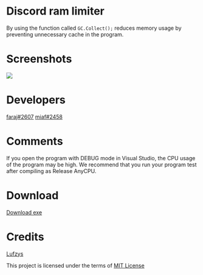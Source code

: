 # Discord ram limiter
By using the function called ```GC.Collect();``` reduces memory usage by preventing unnecessary cache in the program.

# Screenshots
<img style src="https://raw.githubusercontent.com/faraaj/discord-ram-limiter/main/Screenshots/unknown.png"/>

# Developers
[faraj#2607](https://discord.com/users/635406751495356436)
[miaf#2458](https://discord.com/users/308986559292768258)

# Comments
If you open the program with DEBUG mode in Visual Studio, the CPU usage of the program may be high. We recommend that you run your program test after compiling as Release AnyCPU.

# Download
[Download exe](https://github.com/faraaj/discord-ram-limiter/raw/main/DiscordRamLimiter/bin/Release/DiscordRamLimiter.exe)

# Credits
[Lufzys](https://github.com/Lufzys)

This project is licensed under the terms of [MIT License](https://github.com/faraaj/discord-ram-limiter/blob/main/LICENSE)
